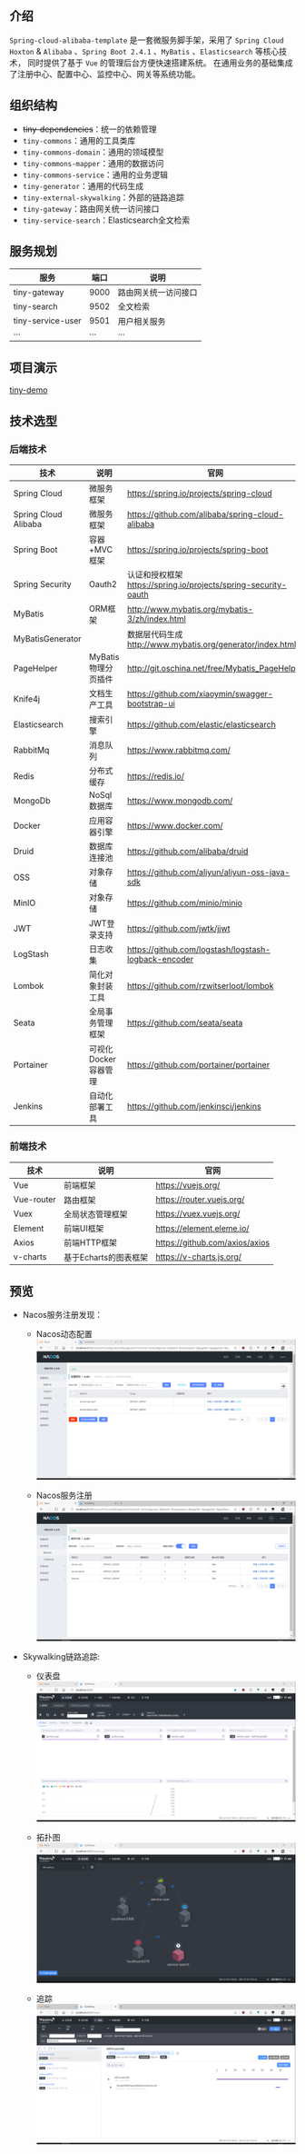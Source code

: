 ## 介绍

`Spring-cloud-alibaba-template` 是一套微服务脚手架，采用了 `Spring Cloud Hoxton` & `Alibaba` 
、`Spring Boot 2.4.1` 、`MyBatis`
、`Elasticsearch` 等核心技术， 同时提供了基于 `Vue` 的管理后台方便快速搭建系统。
在通用业务的基础集成了注册中心、配置中心、监控中心、网关等系统功能。

## 组织结构

- ~~tiny-dependencies~~：统一的依赖管理
- `tiny-commons`：通用的工具类库
- `tiny-commons-domain`：通用的领域模型
- `tiny-commons-mapper`：通用的数据访问
- `tiny-commons-service`：通用的业务逻辑
- `tiny-generator`：通用的代码生成
- `tiny-external-skywalking`：外部的链路追踪
- `tiny-gateway`：路由网关统一访问接口
- `tiny-service-search`：Elasticsearch全文检索

## 服务规划

|服务|端口|说明|
|---|---|---|
|tiny-gateway       |9000|路由网关统一访问接口|
|tiny-search        |9502|全文检索|
|tiny-service-user  |9501|用户相关服务|
|···|···|···|

## 项目演示

[tiny-demo](http://47.105.186.18)

## 技术选型

### 后端技术

|技术        | 说明          |官网|
|---|---|---|
|Spring Cloud|    微服务框架    |https://spring.io/projects/spring-cloud|
|Spring Cloud Alibaba|    微服务框架    |https://github.com/alibaba/spring-cloud-alibaba|
|Spring Boot    |容器+MVC框架    |https://spring.io/projects/spring-boot|
|Spring Security |Oauth2    |认证和授权框架    https://spring.io/projects/spring-security-oauth|
|MyBatis    |ORM框架    |http://www.mybatis.org/mybatis-3/zh/index.html|
|MyBatisGenerator|	|数据层代码生成    http://www.mybatis.org/generator/index.html|
|PageHelper    |MyBatis物理分页插件    |http://git.oschina.net/free/Mybatis_PageHelper|
|Knife4j    |文档生产工具    |https://github.com/xiaoymin/swagger-bootstrap-ui|
|Elasticsearch|    搜索引擎    |https://github.com/elastic/elasticsearch|
|RabbitMq    |消息队列    |https://www.rabbitmq.com/|
|Redis    |分布式缓存    |https://redis.io/|
|MongoDb|    NoSql数据库    |https://www.mongodb.com/|
|Docker    |应用容器引擎    |https://www.docker.com/|
|Druid    |数据库连接池    |https://github.com/alibaba/druid|
|OSS    |对象存储    |https://github.com/aliyun/aliyun-oss-java-sdk|
|MinIO    |对象存储    |https://github.com/minio/minio|
|JWT    |JWT登录支持    |https://github.com/jwtk/jjwt|
|LogStash    |日志收集    |https://github.com/logstash/logstash-logback-encoder|
|Lombok    |简化对象封装工具    |https://github.com/rzwitserloot/lombok|
|Seata    |全局事务管理框架    |https://github.com/seata/seata|
|Portainer    |可视化Docker容器管理    |https://github.com/portainer/portainer|
|Jenkins    |自动化部署工具    |https://github.com/jenkinsci/jenkins|

### 前端技术

|技术|说明|官网|
|---|---|---|
|Vue        |前端框架              |https://vuejs.org/|
|Vue-router |路由框架             |https://router.vuejs.org/|
|Vuex       |全局状态管理框架         |https://vuex.vuejs.org/|
|Element    |前端UI框架             |https://element.eleme.io/|
|Axios      |前端HTTP框架         |https://github.com/axios/axios|
|v-charts   |基于Echarts的图表框架 |https://v-charts.js.org/|

## 预览

- Nacos服务注册发现：

  - Nacos动态配置
  ![Nacos配置](doc/nacos-config.png)

  - Nacos服务注册
  ![Nacos服务](doc/nacos-server.png)

- Skywalking链路追踪:

  - 仪表盘
  ![仪表盘](./doc/skywalking.png)

  - 拓扑图
  ![拓扑图](./doc/skywalking2.png)
  
  - 追踪
  ![追踪](./doc/skywalking3.png)


